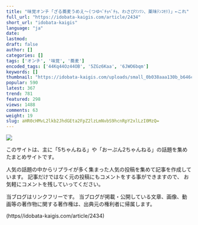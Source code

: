 ```yaml
---
title: "味覚オンチ「ざる蕎麦うめえ〜(つゆﾍﾞﾁｮﾍﾞﾁｮ、わさびﾂﾝﾂﾝ、薬味ﾃﾝｺﾓﾘ)」←これ"
full_url: "https://idobata-kaigis.com/article/2434"
short_url: "idobata-kaigis"
language: "ja"
date: 
lastmod: 
draft: false
author: []
categories: []
tags: ['オンチ', '味覚', '蕎麦']
encoded_tags: ['44Kq44Oz44OB', '5ZGz6Kaa', '6JWO6bqm']
keywords: []
thumbnail: "https://idobata-kaigis.com/uploads/small_0b038aaa130b_b646cfe1ba.jpg"
popular: 590
latest: 367
trend: 781
featured: 298
views: 1488
comments: 63
weight: 19
slug: aHR0cHMvL2lkb2JhdGEta2FpZ2lzLmNvbS9hcnRpY2xlLzI0MzQ=
---
```


![](https://idobata-kaigis.com/uploads/small_0b038aaa130b_b646cfe1ba.jpg)

<div><p class=''>このサイトは、主に「5ちゃんねる」や「おーぷん2ちゃんねる」の話題を集めたまとめサイトです。</p><p>人気の話題の中からリプライが多く集まった人気の投稿を集めて記事を作成しています。 記事だけではなく元の投稿にもコメントをする事ができますので、 お気軽にコメントを残していってください。</p><p class=''>当ブログはリンクフリーです。 当ブログが掲載・公開している文章、画像、動画等の著作物に関する著作権は、出典元の権利者に帰属します。</p></div>

(https//idobata-kaigis.com/article/2434)
